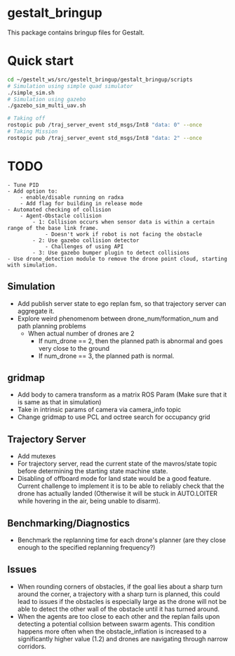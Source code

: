 # gestalt_bringup
This package contains bringup files for Gestalt.

# Quick start
```bash
cd ~/gestelt_ws/src/gestelt_bringup/gestalt_bringup/scripts
# Simulation using simple quad simulator
./simple_sim.sh
# Simulation using gazebo
./gazebo_sim_multi_uav.sh
```

```bash
# Taking off
rostopic pub /traj_server_event std_msgs/Int8 "data: 0" --once
# Taking Mission
rostopic pub /traj_server_event std_msgs/Int8 "data: 2" --once
```

# TODO
    - Tune PID 
    - Add option to:
        - enable/disable running on radxa
        - Add flag for building in release mode
    - Automated checking of collision
        - Agent-Obstacle collision
            - 1: Collision occurs when sensor data is within a certain range of the base link frame.
                - Doesn't work if robot is not facing the obstacle
            - 2: Use gazebo collision detector
                - Challenges of using API
            - 3: Use gazebo bumper plugin to detect collisions
    - Use drone_detection module to remove the drone point cloud, starting with simulation.

## Simulation
- Add publish server state to ego replan fsm, so that trajectory server can aggregate it.
- Explore weird phenomenom between drone_num/formation_num and path planning problems
    - When actual number of drones are 2 
        - If num_drone == 2, then the planned path is abnormal and goes very close to the ground
        - If num_drone == 3, the planned path is normal. 

## gridmap
- Add body to camera transform as a matrix ROS Param (Make sure that it is same as that in simulation)
- Take in intrinsic params of camera via camera_info topic
- Change gridmap to use PCL and octree search for occupancy grid

## Trajectory Server
- Add mutexes
- For trajectory server, read the current state of the mavros/state topic before determining the starting state machine state.
- Disabling of offboard mode for land state would be a good feature. Current challenge to implement it is to be able to reliably check that the drone has actually landed (Otherwise it will be stuck in AUTO.LOITER while hovering in the air, being unable to disarm).

## Benchmarking/Diagnostics
- Benchmark the replanning time for each drone's planner (are they close enough to the specified replanning frequency?)

## Issues
- When rounding corners of obstacles, if the goal lies about a sharp turn around the corner, a trajectory with a sharp turn is planned, this could lead to issues if the obstacles is especially large as the drone will not be able to detect the other wall of the obstacle until it has turned around. 
- When the agents are too close to each other and the replan fails upon detecting a potential collsion between swarm agents. This condition happens more often when the obstacle_inflation is increased to a significantly higher value (1.2) and drones are navigating through narrow corridors.